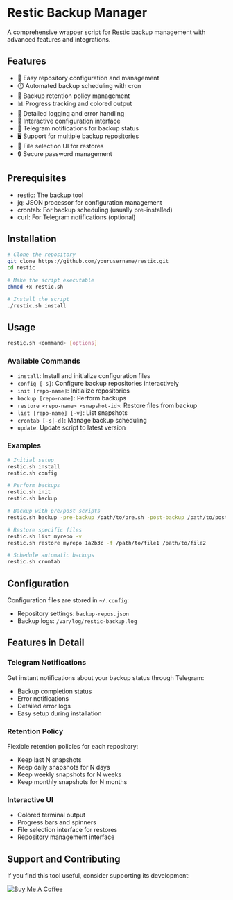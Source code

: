 # Restic Backup Manager

A comprehensive wrapper script for [Restic](https://restic.net) backup management with advanced features and integrations.

## Features

- 🚀 Easy repository configuration and management
- ⏱️ Automated backup scheduling with cron
- 🔄 Backup retention policy management
- 📊 Progress tracking and colored output
- 📝 Detailed logging and error handling
- 🎯 Interactive configuration interface
- 📱 Telegram notifications for backup status
- 🖥️ Support for multiple backup repositories
- 📂 File selection UI for restores
- 🔒 Secure password management

## Prerequisites

- restic: The backup tool
- jq: JSON processor for configuration management
- crontab: For backup scheduling (usually pre-installed)
- curl: For Telegram notifications (optional)

## Installation

```bash
# Clone the repository
git clone https://github.com/yourusername/restic.git
cd restic

# Make the script executable
chmod +x restic.sh

# Install the script
./restic.sh install
```

## Usage

```bash
restic.sh <command> [options]
```

### Available Commands

- `install`: Install and initialize configuration files
- `config [-s]`: Configure backup repositories interactively
- `init [repo-name]`: Initialize repositories
- `backup [repo-name]`: Perform backups
- `restore <repo-name> <snapshot-id>`: Restore files from backup
- `list [repo-name] [-v]`: List snapshots
- `crontab [-s|-d]`: Manage backup scheduling
- `update`: Update script to latest version

### Examples

```bash
# Initial setup
restic.sh install
restic.sh config

# Perform backups
restic.sh init
restic.sh backup

# Backup with pre/post scripts
restic.sh backup -pre-backup /path/to/pre.sh -post-backup /path/to/post.sh

# Restore specific files
restic.sh list myrepo -v
restic.sh restore myrepo 1a2b3c -f /path/to/file1 /path/to/file2

# Schedule automatic backups
restic.sh crontab
```

## Configuration

Configuration files are stored in `~/.config`:
- Repository settings: `backup-repos.json`
- Backup logs: `/var/log/restic-backup.log`

## Features in Detail

### Telegram Notifications
Get instant notifications about your backup status through Telegram:
- Backup completion status
- Error notifications
- Detailed error logs
- Easy setup during installation

### Retention Policy
Flexible retention policies for each repository:
- Keep last N snapshots
- Keep daily snapshots for N days
- Keep weekly snapshots for N weeks
- Keep monthly snapshots for N months

### Interactive UI
- Colored terminal output
- Progress bars and spinners
- File selection interface for restores
- Repository management interface

## Support and Contributing

If you find this tool useful, consider supporting its development:

[![Buy Me A Coffee](https://img.shields.io/badge/Buy%20Me%20A%20Coffee-Support-yellow.svg)](https://buymeacoffee.com/marcomichea)

